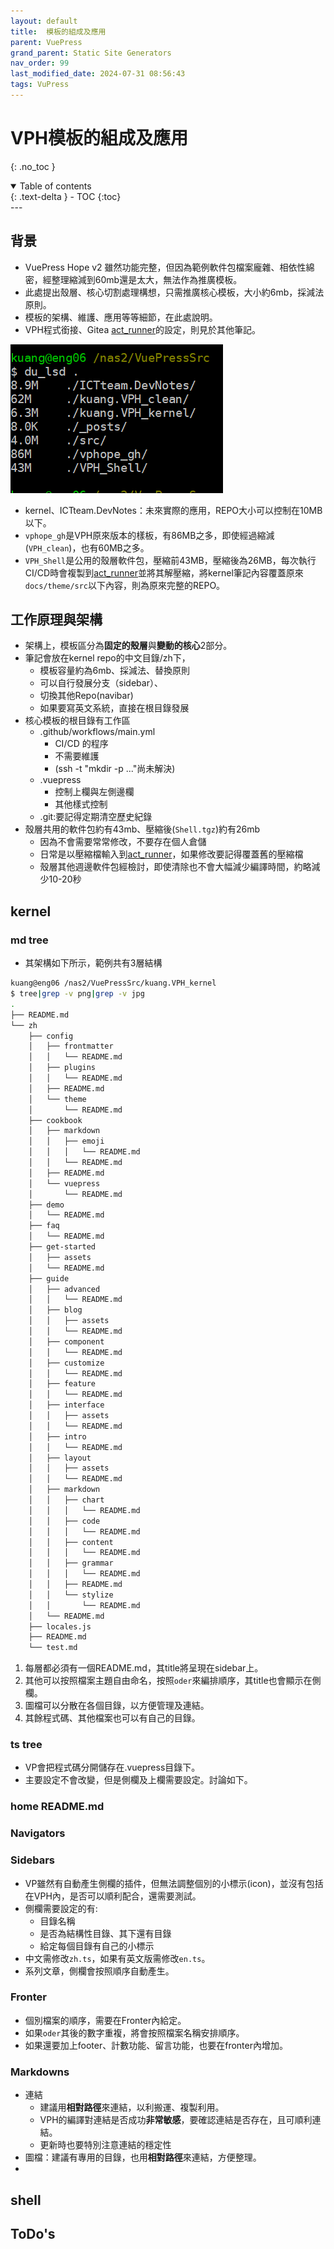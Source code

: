 ```yaml
---
layout: default
title:  模板的組成及應用
parent: VuePress
grand_parent: Static Site Generators
nav_order: 99
last_modified_date: 2024-07-31 08:56:43
tags: VuPress
---
```


#  VPH模板的組成及應用
{: .no_toc }

<details open markdown="block">
  <summary>
    Table of contents
  </summary>
  {: .text-delta }
- TOC
{:toc}
</details>
---

## 背景

- VuePress Hope v2 雖然功能完整，但因為範例軟件包檔案龐雜、相依性綿密，經整理縮減到60mb還是太大，無法作為推廣模板。
- 此處提出殼層、核心切割處理構想，只需推廣核心模板，大小約6mb，採減法原則。
- 模板的架構、維護、應用等等細節，在此處說明。
- VPH程式銜接、Gitea [act_runner](./act_runner.md)的設定，則見於其他筆記。

![VPH模板的容量](pngs/2024-07-31-08-17-25.png)

- kernel、ICTteam.DevNotes：未來實際的應用，REPO大小可以控制在10MB以下。
- `vphope_gh`是VPH原來版本的樣板，有86MB之多，即使經過縮減(`VPH_clean`)，也有60MB之多。
- `VPH_Shell`是公用的殼層軟件包，壓縮前43MB，壓縮後為26MB，每次執行CI/CD時會複製到[act_runner](./act_runner.md)並將其解壓縮，將kernel筆記內容覆蓋原來`docs/theme/src`以下內容，則為原來完整的REPO。

## 工作原理與架構

- 架構上，模板區分為**固定的殼層**與**變動的核心**2部分。
- 筆記會放在kernel repo的中文目錄/zh下，
  - 模板容量約為6mb、採減法、替換原則
  - 可以自行發展分支（sidebar）、
  - 切換其他Repo(navibar)
  - 如果要寫英文系統，直接在根目錄發展
- 核心模板的根目錄有工作區
  - .github/workflows/main.yml
    - CI/CD 的程序
    - 不需要維護
    - (ssh -t "mkdir -p ..."尚未解決)
  - .vuepress
    - 控制上欄與左側邊欄
    - 其他樣式控制
  - .git:要記得定期清空歷史紀錄
- 殼層共用的軟件包約有43mb、壓縮後(`Shell.tgz`)約有26mb
  - 因為不會需要常常修改，不要存在個人倉儲
  - 日常是以壓縮檔輸入到[act_runner](./act_runner.md)，如果修改要記得覆蓋舊的壓縮檔
  - 殼層其他週邊軟件包經檢討，即使清除也不會大幅減少編譯時間，約略減少10-20秒

## kernel

### md tree

- 其架構如下所示，範例共有3層結構

```bash
kuang@eng06 /nas2/VuePressSrc/kuang.VPH_kernel
$ tree|grep -v png|grep -v jpg
.
├── README.md
└── zh
    ├── config
    │   ├── frontmatter
    │   │   └── README.md
    │   ├── plugins
    │   │   └── README.md
    │   ├── README.md
    │   └── theme
    │       └── README.md
    ├── cookbook
    │   ├── markdown
    │   │   ├── emoji
    │   │   │   └── README.md
    │   │   └── README.md
    │   ├── README.md
    │   └── vuepress
    │       └── README.md
    ├── demo
    │   └── README.md
    ├── faq
    │   └── README.md
    ├── get-started
    │   ├── assets
    │   └── README.md
    ├── guide
    │   ├── advanced
    │   │   └── README.md
    │   ├── blog
    │   │   ├── assets
    │   │   └── README.md
    │   ├── component
    │   │   └── README.md
    │   ├── customize
    │   │   └── README.md
    │   ├── feature
    │   │   └── README.md
    │   ├── interface
    │   │   ├── assets
    │   │   └── README.md
    │   ├── intro
    │   │   └── README.md
    │   ├── layout
    │   │   ├── assets
    │   │   └── README.md
    │   ├── markdown
    │   │   ├── chart
    │   │   │   └── README.md
    │   │   ├── code
    │   │   │   └── README.md
    │   │   ├── content
    │   │   │   └── README.md
    │   │   ├── grammar
    │   │   │   └── README.md
    │   │   ├── README.md
    │   │   └── stylize
    │   │       └── README.md
    │   └── README.md
    ├── locales.js
    ├── README.md
    └── test.md
```

1. 每層都必須有一個README.md，其title將呈現在sidebar上。
2. 其他可以按照檔案主題自由命名，按照`oder`來編排順序，其title也會顯示在側欄。
3. 圖檔可以分散在各個目錄，以方便管理及連結。
4. 其餘程式碼、其他檔案也可以有自己的目錄。

### ts tree 

- VP會把程式碼分開儲存在.vuepress目錄下。
- 主要設定不會改變，但是側欄及上欄需要設定。討論如下。

### home README.md

### Navigators

### Sidebars

- VP雖然有自動產生側欄的插件，但無法調整個別的小標示(icon)，並沒有包括在VPH內，是否可以順利配合，還需要測試。
- 側欄需要設定的有:
  - 目錄名稱
  - 是否為結構性目錄、其下還有目錄
  - 給定每個目錄有自己的小標示
- 中文需修改`zh.ts`，如果有英文版需修改`en.ts`。
- 系列文章，側欄會按照順序自動產生。

### Fronter

- 個別檔案的順序，需要在Fronter內給定。
- 如果`oder`其後的數字重複，將會按照檔案名稱安排順序。
- 如果還要加上footer、計數功能、留言功能，也要在fronter內增加。

### Markdowns

- 連結
  - 建議用**相對路徑**來連結，以利搬運、複製利用。
  - VPH的編譯對連結是否成功**非常敏感**，要確認連結是否存在，且可順利連結。
  - 更新時也要特別注意連結的穩定性
- 圖檔：建議有專用的目錄，也用**相對路徑**來連結，方便整理。
- 

## shell

 

## ToDo's


